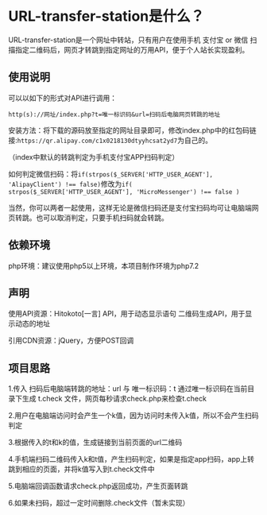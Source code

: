 # URL-transfer-station是什么？
URL-transfer-station是一个网址中转站，只有用户在使用手机 支付宝 or 微信 扫描指定二维码后，网页才转跳到指定网址的万用API，便于个人站长实现盈利。

## 使用说明

可以以如下的形式对API进行调用：

```
http(s)://网址/index.php?t=唯一标识码&url=扫码后电脑网页转跳的地址
```

安装方法：将下载的源码放至指定的网址目录即可，修改index.php中的红包码链接:`https://qr.alipay.com/c1x0218130dtyyhcsat2yd7`为自己的。

（index中默认的转跳判定为手机支付宝APP扫码判定）

如何判定微信扫码：将`if(strpos($_SERVER['HTTP_USER_AGENT'], 'AlipayClient') !== false)`修改为`if( strpos($_SERVER['HTTP_USER_AGENT'], 'MicroMessenger') !== false )`

当然，你可以两者一起使用，这样无论是微信扫码还是支付宝扫码均可让电脑端网页转跳。也可以取消判定，只要手机扫码就会转跳。

## 依赖环境
php环境：建议使用php5以上环境，本项目制作环境为php7.2

## 声明
使用API资源：Hitokoto[一言] API，用于动态显示语句
            二维码生成API，用于显示动态的地址

引用CDN资源：jQuery，方便POST回调

## 项目思路
1.传入 扫码后电脑端转跳的地址：url 与 唯一标识码：t  通过唯一标识码在当前目录下生成 t.check 文件，网页每秒请求check.php来检查t.check

2.用户在电脑端访问时会产生一个k值，因为访问时未传入k值，所以不会产生扫码判定

3.根据传入的t和k的值，生成链接到当前页面的url二维码

4.手机端扫码二维码传入k和t值，产生扫码判定，如果是指定app扫码，app上转跳到相应的页面，并将k值写入到t.check文件中

5.电脑端回调函数请求check.php返回成功，产生页面转跳

6.如果未扫码，超过一定时间删除.check文件（暂未实现）
